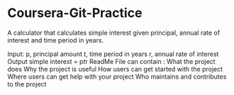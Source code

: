 # Coursera-Git-Practice
A calculator that calculates simple interest given principal, annual rate of interest and time period in years.

Input:
   p, principal amount
   t, time period in years
   r, annual rate of interest
Output
   simple interest = p*t*r
ReadMe File can contain :
   What the project does
   Why the project is useful
   How users can get started with the project
   Where users can get help with your project
   Who maintains and contributes to the project
